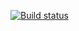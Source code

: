 [![Build status](https://ci.appveyor.com/api/projects/status/8pi3eu5x7yfrkrhk/branch/master?svg=true)](https://ci.appveyor.com/project/GlebKlimenko/dz-allure-4-1/branch/master)
